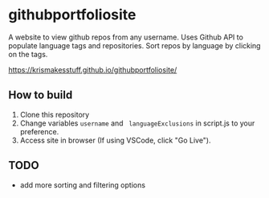 # githubportfoliosite
 A website to view github repos from any username. Uses Github API to populate language tags and repositories. Sort repos by language by clicking on the tags.

<a>https://krismakesstuff.github.io/githubportfoliosite/

## How to build
1. Clone this repository
2. Change variables ```username``` and ``` languageExclusions``` in script.js to your preference.
3. Access site in browser (If using VSCode, click "Go Live").

 ## TODO
 - add more sorting and filtering options
